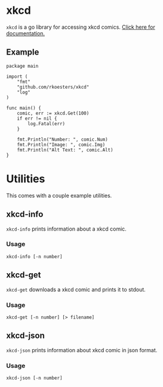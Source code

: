 xkcd
====

`xkcd` is a go library for accessing xkcd comics.
[Click here for documentation.](http://godoc.org/github.com/rkoesters/xkcd)

Example
-------

	package main

	import (
		"fmt"
		"github.com/rkoesters/xkcd"
		"log"
	)

	func main() {
		comic, err := xkcd.Get(100)
		if err != nil {
			log.Fatal(err)
		}

		fmt.Println("Number: ", comic.Num)
		fmt.Println("Image: ", comic.Img)
		fmt.Println("Alt Text: ", comic.Alt)
	}


Utilities
=========

This comes with a couple example utilities.

xkcd-info
---------

`xkcd-info` prints information about a xkcd comic.

### Usage

	xkcd-info [-n number]

xkcd-get
--------

`xkcd-get` downloads a xkcd comic and prints it to stdout.

### Usage

	xkcd-get [-n number] [> filename]

xkcd-json
---------

`xkcd-json` prints information about xkcd comic in json format.

### Usage

	xkcd-json [-n number]
